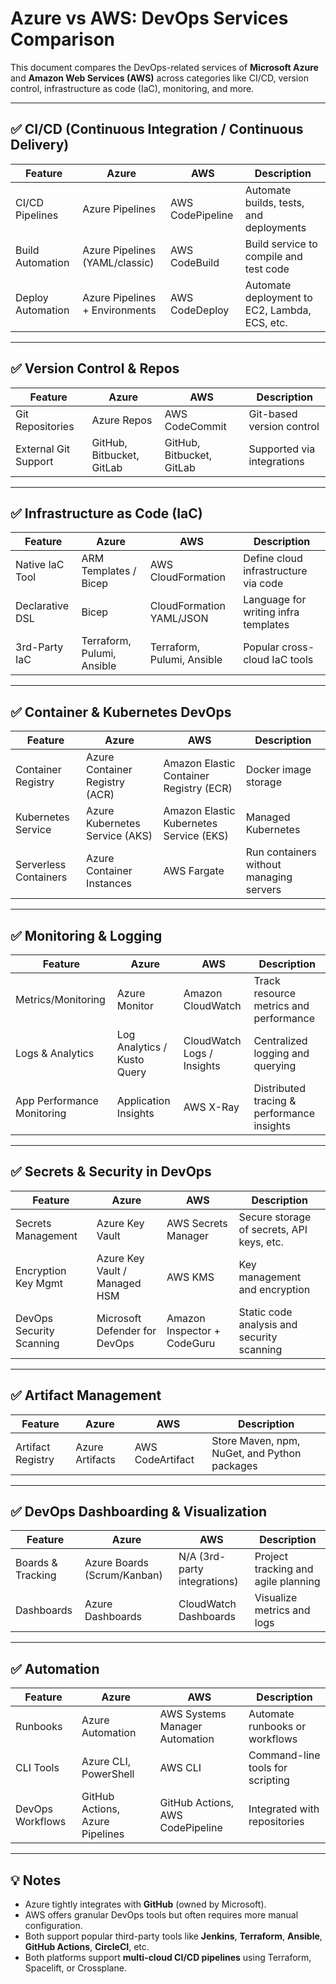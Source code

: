 # Azure vs AWS: DevOps Services Comparison

This document compares the DevOps-related services of **Microsoft Azure** and **Amazon Web Services (AWS)** across categories like CI/CD, version control, infrastructure as code (IaC), monitoring, and more.

---

## ✅ CI/CD (Continuous Integration / Continuous Delivery)

| **Feature**             | **Azure**                     | **AWS**                         | **Description**                                    |
|-------------------------|-------------------------------|----------------------------------|----------------------------------------------------|
| CI/CD Pipelines         | Azure Pipelines               | AWS CodePipeline                | Automate builds, tests, and deployments            |
| Build Automation        | Azure Pipelines (YAML/classic)| AWS CodeBuild                   | Build service to compile and test code             |
| Deploy Automation       | Azure Pipelines + Environments| AWS CodeDeploy                  | Automate deployment to EC2, Lambda, ECS, etc.      |

---

## ✅ Version Control & Repos

| **Feature**             | **Azure**                     | **AWS**                         | **Description**                                    |
|-------------------------|-------------------------------|----------------------------------|----------------------------------------------------|
| Git Repositories        | Azure Repos                   | AWS CodeCommit                  | Git-based version control                          |
| External Git Support    | GitHub, Bitbucket, GitLab     | GitHub, Bitbucket, GitLab       | Supported via integrations                         |

---

## ✅ Infrastructure as Code (IaC)

| **Feature**             | **Azure**                     | **AWS**                         | **Description**                                    |
|-------------------------|-------------------------------|----------------------------------|----------------------------------------------------|
| Native IaC Tool         | ARM Templates / Bicep         | AWS CloudFormation              | Define cloud infrastructure via code               |
| Declarative DSL         | Bicep                         | CloudFormation YAML/JSON        | Language for writing infra templates               |
| 3rd-Party IaC           | Terraform, Pulumi, Ansible    | Terraform, Pulumi, Ansible      | Popular cross-cloud IaC tools                      |

---

## ✅ Container & Kubernetes DevOps

| **Feature**             | **Azure**                     | **AWS**                         | **Description**                                    |
|-------------------------|-------------------------------|----------------------------------|----------------------------------------------------|
| Container Registry      | Azure Container Registry (ACR)| Amazon Elastic Container Registry (ECR) | Docker image storage                          |
| Kubernetes Service      | Azure Kubernetes Service (AKS)| Amazon Elastic Kubernetes Service (EKS) | Managed Kubernetes                              |
| Serverless Containers   | Azure Container Instances     | AWS Fargate                      | Run containers without managing servers           |

---

## ✅ Monitoring & Logging

| **Feature**             | **Azure**                     | **AWS**                         | **Description**                                    |
|-------------------------|-------------------------------|----------------------------------|----------------------------------------------------|
| Metrics/Monitoring      | Azure Monitor                 | Amazon CloudWatch               | Track resource metrics and performance             |
| Logs & Analytics        | Log Analytics / Kusto Query   | CloudWatch Logs / Insights      | Centralized logging and querying                   |
| App Performance Monitoring| Application Insights        | AWS X-Ray                       | Distributed tracing & performance insights         |

---

## ✅ Secrets & Security in DevOps

| **Feature**             | **Azure**                     | **AWS**                         | **Description**                                    |
|-------------------------|-------------------------------|----------------------------------|----------------------------------------------------|
| Secrets Management      | Azure Key Vault               | AWS Secrets Manager             | Secure storage of secrets, API keys, etc.          |
| Encryption Key Mgmt     | Azure Key Vault / Managed HSM | AWS KMS                         | Key management and encryption                      |
| DevOps Security Scanning| Microsoft Defender for DevOps| Amazon Inspector + CodeGuru     | Static code analysis and security scanning         |

---

## ✅ Artifact Management

| **Feature**             | **Azure**                     | **AWS**                         | **Description**                                    |
|-------------------------|-------------------------------|----------------------------------|----------------------------------------------------|
| Artifact Registry       | Azure Artifacts               | AWS CodeArtifact                | Store Maven, npm, NuGet, and Python packages       |

---

## ✅ DevOps Dashboarding & Visualization

| **Feature**             | **Azure**                     | **AWS**                         | **Description**                                    |
|-------------------------|-------------------------------|----------------------------------|----------------------------------------------------|
| Boards & Tracking       | Azure Boards (Scrum/Kanban)   | N/A (3rd-party integrations)    | Project tracking and agile planning                |
| Dashboards              | Azure Dashboards              | CloudWatch Dashboards           | Visualize metrics and logs                         |

---

## ✅ Automation

| **Feature**             | **Azure**                     | **AWS**                         | **Description**                                    |
|-------------------------|-------------------------------|----------------------------------|----------------------------------------------------|
| Runbooks                | Azure Automation              | AWS Systems Manager Automation  | Automate runbooks or workflows                     |
| CLI Tools               | Azure CLI, PowerShell         | AWS CLI                         | Command-line tools for scripting                   |
| DevOps Workflows        | GitHub Actions, Azure Pipelines| GitHub Actions, AWS CodePipeline| Integrated with repositories                       |

---

## 💡 Notes

- Azure tightly integrates with **GitHub** (owned by Microsoft).
- AWS offers granular DevOps tools but often requires more manual configuration.
- Both support popular third-party tools like **Jenkins**, **Terraform**, **Ansible**, **GitHub Actions**, **CircleCI**, etc.
- Both platforms support **multi-cloud CI/CD pipelines** using Terraform, Spacelift, or Crossplane.

